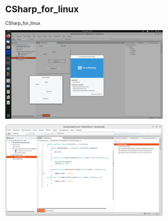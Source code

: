 # CSharp_for_linux
CSharp_for_linux

![srcreenshot](monodevelop1.png)

![srcreenshot](monodevelop2.png)
